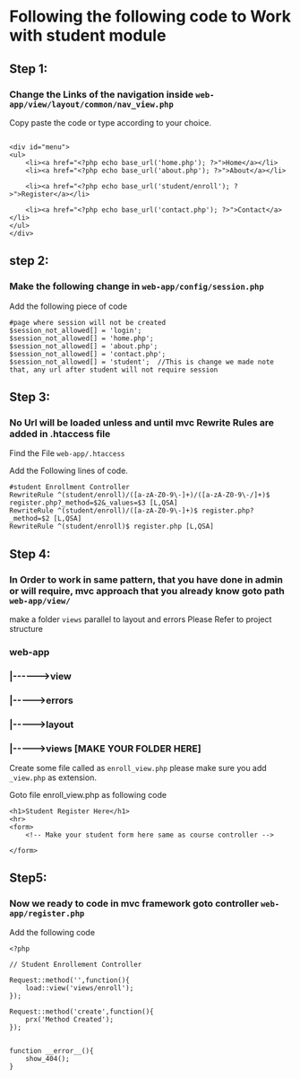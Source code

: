 
# Following the following code to Work with student module
## Step 1:
### Change the Links of the navigation inside ``` web-app/view/layout/common/nav_view.php ```

Copy paste the code or type according to your choice.

```

<div id="menu">
<ul>
	<li><a href="<?php echo base_url('home.php'); ?>">Home</a></li>
	<li><a href="<?php echo base_url('about.php'); ?>">About</a></li>

	<li><a href="<?php echo base_url('student/enroll'); ?>">Register</a></li>
	
	<li><a href="<?php echo base_url('contact.php'); ?>">Contact</a></li>
</ul>
</div>

```
## step 2:
### Make the following change in ``` web-app/config/session.php ```
Add the following piece of code
```
#page where session will not be created
$session_not_allowed[] = 'login'; 
$session_not_allowed[] = 'home.php'; 
$session_not_allowed[] = 'about.php'; 
$session_not_allowed[] = 'contact.php'; 
$session_not_allowed[] = 'student';  //This is change we made note that, any url after student will not require session

```
## Step 3:
### No Url will be loaded unless and until mvc Rewrite Rules are added in .htaccess file

Find the File ``` web-app/.htaccess ```

Add the Following lines of code.

```
#student Enrollment Controller
RewriteRule ^(student/enroll)/([a-zA-Z0-9\-]+)/([a-zA-Z0-9\-/]+)$ register.php?_method=$2&_values=$3 [L,QSA] 
RewriteRule ^(student/enroll)/([a-zA-Z0-9\-]+)$ register.php?_method=$2 [L,QSA] 
RewriteRule ^(student/enroll)$ register.php [L,QSA]

```

## Step 4:
### In Order to work in same pattern, that you have done in admin or will require, mvc approach that you already know goto path ``` web-app/view/ ```
make a folder ``` views ``` parallel to layout and errors Please Refer
to project structure

### web-app
###   |------>view
###             |----->errors
###             |----->layout    
###             |----->views [MAKE YOUR FOLDER HERE]

Create some file called as ``` enroll_view.php ``` please make sure you add ``` _view.php ``` as extension.

Goto file enroll_view.php as following code

```
<h1>Student Register Here</h1>
<hr>
<form>
	<!-- Make your student form here same as course controller -->

</form>

```

## Step5:
### Now we ready to code in mvc framework goto controller ``` web-app/register.php ```
Add the following code

```
<?php 

// Student Enrollement Controller

Request::method('',function(){
	load::view('views/enroll');
});

Request::method('create',function(){
	prx('Method Created');
});


function __error__(){
	show_404();
}


```
